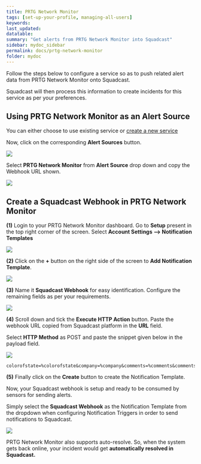 ```yaml
---
title: PRTG Network Monitor
tags: [set-up-your-profile, managing-all-users]
keywords: 
last_updated: 
datatable: 
summary: "Get alerts from PRTG Network Monitor into Squadcast"
sidebar: mydoc_sidebar
permalink: docs/prtg-network-monitor
folder: mydoc
---
```


Follow the steps below to configure a service so as to push related alert data from PRTG Network Monitor onto Squadcast.

Squadcast will then process this information to create incidents for this service as per your preferences.

## Using PRTG Network Monitor as an Alert Source

You can either choose to use existing service or [create a new service](adding-a-service-1)

Now, click on the corresponding **Alert Sources** button.

![](images/prtg_0.png)

Select **PRTG Network Monitor** from  **Alert Source** drop down and copy the Webhook URL shown.

![](images/prtg_1.png)

## Create a Squadcast Webhook in PRTG Network Monitor

**(1)** Login to your PRTG Network Monitor dashboard. Go to **Setup** present in the top right corner of the screen. Select **Account Settings --> Notification Templates**

![](images/prtg_2.png)

**(2)** Click on the **+** button on the right side of the screen to **Add Notification Template**.

![](images/prtg_3.png)

**(3)** Name it  **Squadcast Webhook**  for easy identification. Configure the remaining fields as per your requirements.

![](images/prtg_4.png)

**(4)** Scroll down and tick the **Execute HTTP Action** button. Paste the webhook URL copied from Squadcast platform in the **URL** field. 

Select **HTTP Method** as POST and paste the snippet given below in the payload field.

![](images/prtg_5.png)

```
colorofstate=%colorofstate&company=%company&comments=%comments&commentssensor=%commentssensor&commentsdevice=%commentsdevice&commentsgroup=%commentsgroup&commentsprobe=%commentsprobe&coverage=%coverage&cumsince=%cumsince&date=%date&datetime=%datetime&device=%device&deviceid=%deviceid&down=%down&downtime=%downtime&elapsed_lastcheck=%elapsed_lastcheck&elapsed_lastdown=%elapsed_lastdown&elapsed_lastup=%elapsed_lastup&group=%group&groupid=%groupid&history=%history&home=%home&host=%host&iconofstate=%iconofstate&lastcheck=%lastcheck&lastdown=%lastdown&lastmessage=%lastmessage&laststatus=%laststatus&lastup=%lastup&lastvalue=%lastvalue&linkprobe=%linkprobe&linkgroup=%linkgroup&linkdevice=%linkdevice&linksensor=%linksensor&location=%location&message=%message&name=%name&nodename=%nodename&objecttags=%objecttags&parenttags=%parenttags&prio=%prio&priority=%priority&probe=%probe&probeid=%probeid&programname=%programname&programversion=%programversion&sensor=%sensor&sensorid=%sensorid&server=%server&serviceurl=%serviceurl&settings=%settings&shortname=%shortname&since=%since&sitename=%sitename&statesince=%statesince&status=%status&systemdatetime=%systemdatetime&tags=%tags&time=%time&timezone=%timezone&uptime=%uptime
```

**(5)** Finally click on the **Create** button to create the Notification Template.

Now, your Squadcast webhook is setup and ready to be consumed by sensors for sending alerts. 

Simply select the **Squadcast Webhook** as the Notification Template from the dropdown when configuring Notification Triggers in order to send notifications to Squadcast.

![](images/prtg_6.png)

PRTG Network Monitor also supports auto-resolve. So, when the system gets back online, your incident would get **automatically resolved in Squadcast.**